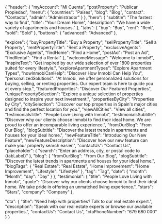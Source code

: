 {
    "header": {
    "myAccount": "Mi Cuenta",
    "postProperty": "Publicar Propiedad",
    "menu": {
      "countries": "Países",
      "blog": "Blog",
      "contact": "Contacto",
      "admin": "Administrador"
    }
  },
  "hero": {
    "subtitle": "The fastest way to find",
    "title": "Your Dream Home",
    "description": "We have a wide variety of apartments and houses."
  },
  "tabs": {
    "buy": "Buy",
    "rent": "Rent",
    "sold": "Sold"
  },
  "buttons": {
    "advanced": "Advanced"
  },

  "explore": {
    "buyPropertyTitle": "Buy a Property",
    "sellPropertyTitle": "Sell a Property",
    "rentPropertyTitle": "Rent a Property",
    "exclusiveAgents": "Exclusive Agents",
    "findHome": "Find a Home",
    "postAd": "Post an Ad",
    "findRental": "Find a Rental"
  },
  "welcomeMessage": "Welcome to Inmobi!",
  "inspireText": "Get inspired by our wide selection of over 1800 properties suited for every lifestyle.",
  "exploreApartmentTypes": "Explore Apartment Types",
  "howInmobiCanHelp": "Discover How Inmobi Can Help You",
  "personalizedSolutions": "At Inmobi, we offer personalized solutions for buying, selling, or renting properties. Our expert team is here to guide you at every step.",
  "featuredProperties": "Discover Our Featured Properties",
  "uniquePropertySelection": "Explore a unique selection of properties designed to inspire your next investment.",
  "propertiesByCity": "Properties by City",
  "citySelection": "Discover our top properties in Spain's major cities and find the perfect location for you.",
  "viewAllCities": "View all cities",
  "testimonialsTitle": "People Love Living with Inmobi",
  "testimonialsSubtitle": "Discover why our clients choose Inmobi to find their ideal home. We are proud to offer an incomparable living experience.",
  "fromOurBlog": "From Our Blog",
  "blogSubtitle": "Discover the latest trends in apartments and houses for your ideal home.",
  "newFeatureTitle": "Introducing Our New Feature",
  "newFeatureDescription": "Discover how our new feature can make your property search easier.",
  "contactUs": "Contact Us",
  "placeholder": {
    "search": "Enter an address, city, or postal code to {tabLabel}"
  },
  "blog": {
    "fromOurBlog": "From Our Blog",
    "blogSubtitle": "Discover the latest trends in apartments and houses for your ideal home.",
    "blogTags": {
      "Real Estate": "Real Estate",
      "Home Improvement": "Home Improvement",
      "Lifestyle": "Lifestyle"
    },
    "tag": "Tag",
    "date": {
      "month": "Month",
      "day": "Day"
    }
  },
  "testimonial": {
    "title": "People Love Living with Inmobi",
    "quote": "Discover why our clients choose Inmobi to find their ideal home. We take pride in offering an unmatched living experience.",
    "stars": "Stars",
    "company": "Company"
  },

  "cta": {
    "title": "Need help with properties? Talk to our real estate expert.",
    "description": "Speak with our real estate experts or browse our available properties.",
    "contactUs": "Contact Us",
    "ctaPhoneNumber": "679 680 000"
  }
}
